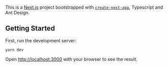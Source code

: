This is a [Next.js](https://nextjs.org/) project bootstrapped with [`create-next-app`](https://github.com/vercel/next.js/tree/canary/packages/create-next-app), Typescript and Ant Design.

## Getting Started

First, run the development server:

```
yarn dev
```

Open [http://localhost:3000](http://localhost:3000) with your browser to see the result.
